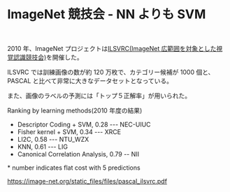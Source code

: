 # ImageNet 競技会 - NN よりも SVM

<br/>

2010 年、ImageNet プロジェクトは[ILSVRC(ImageNet 広範囲を対象とした視覚認識競技会)](https://image-net.org/challenges/LSVRC/)を開催した。

ILSVRC では訓練画像の数が約 120 万枚で、カテゴリー候補が 1000 個と、PASCAL と比べて非常に大きなデータセットとなっている。

また、画像のラベルの予測には「トップ５正解率」が用いられた。

Ranking by learning methods(2010 年度の結果)

- Descriptor Coding + SVM, 0.28 --- NEC-UIUC
- Fisher kernel + SVM, 0.34 --- XRCE
- LI2C, 0.58 --- NTU_WZX
- KNN, 0.61 --- LIG
- Canonical Correlation Analysis, 0.79 -- NII

\* number indicates flat cost with 5 predictions

https://image-net.org/static_files/files/pascal_ilsvrc.pdf

<!--
トップ５正解率

競技会に参加しているプログラムは各画像について五つのカテゴリーを答えることができる。そのなかのひとつが正しければ、プログラムはその画像で正解したとみなされる。
-->
